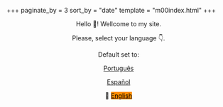 +++
paginate_by = 3
sort_by = "date"
template = "m00index.html"
+++

<p align="center"> Hello 👋! Wellcome to my site.</p>
<p align="center"> Please, select your language 👇.</p>
<p align="center"> Default set to: </p>
<p align="center"><a class="top" href="/pt/">Português</a>
</p>
<p align="center"><a class="top" href="/es/">Español</a>
</p>
<p style="text-align:center;">🔴 <a class="top" href="/" style="background-color:darkorange; color:black">English</a>
</p>
